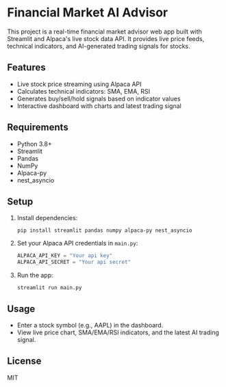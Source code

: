 # Financial Market AI Advisor

This project is a real-time financial market advisor web app built with Streamlit and Alpaca's live stock data API. It provides live price feeds, technical indicators, and AI-generated trading signals for stocks.

## Features

- Live stock price streaming using Alpaca API
- Calculates technical indicators: SMA, EMA, RSI
- Generates buy/sell/hold signals based on indicator values
- Interactive dashboard with charts and latest trading signal

## Requirements

- Python 3.8+
- Streamlit
- Pandas
- NumPy
- Alpaca-py
- nest_asyncio

## Setup

1. Install dependencies:
   ```
   pip install streamlit pandas numpy alpaca-py nest_asyncio
   ```

2. Set your Alpaca API credentials in `main.py`:
   ```python
   ALPACA_API_KEY = "Your api key"
   ALPACA_API_SECRET = "Your api secret"
   ```

3. Run the app:
   ```
   streamlit run main.py
   ```

## Usage

- Enter a stock symbol (e.g., AAPL) in the dashboard.
- View live price chart, SMA/EMA/RSI indicators, and the latest AI trading signal.

## License

MIT
